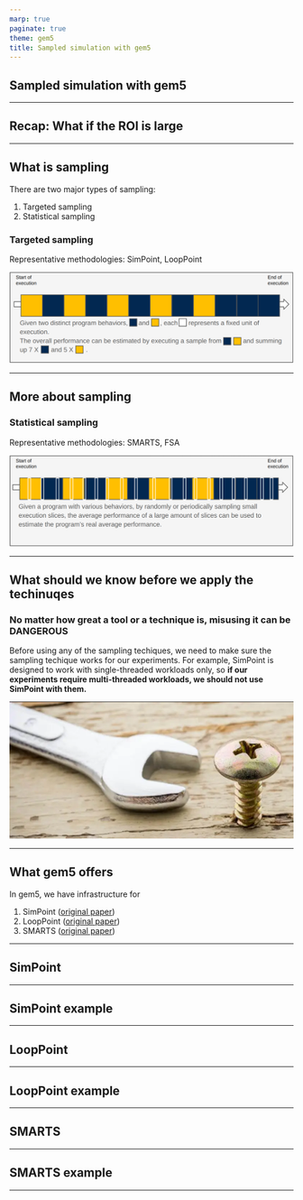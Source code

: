 ```yaml
---
marp: true
paginate: true
theme: gem5
title: Sampled simulation with gem5
---
```


<!-- _class: title -->

## Sampled simulation with gem5

---

## Recap: What if the ROI is large

---

## What is sampling

<!-- satistical sampling -->
<!-- targeted sampling -->
There are two major types of sampling:

1. Targeted sampling
2. Statistical sampling

### Targeted sampling

Representative methodologies: SimPoint, LoopPoint
<!-- class: center-image -->
![width:950](09-sampling/targeted_sampling.png)

---

## More about sampling

### Statistical sampling

Representative methodologies: SMARTS, FSA

![width:950](09-sampling/statical_sampling.png)

---

## What should we know before we apply the techinuqes

<!-- warn people that different types of samplings guarentee different things -->
### No matter how great a tool or a technique is, misusing it can be DANGEROUS

Before using any of the sampling techiques, we need to make sure the sampling techique works for our experiments.
For example, SimPoint is designed to work with single-threaded workloads only, so **if our experiments require multi-threaded workloads, we should not use SimPoint with them.**

![width:500](09-sampling/misuse_tool.png)

---

## What gem5 offers

In gem5, we have infrastructure for

1. SimPoint ([original paper](https://cseweb.ucsd.edu/~calder/papers/ASPLOS-02-SimPoint.pdf))
2. LoopPoint ([original paper](https://alenks.github.io/pdf/looppoint_hpca2022.pdf))
3. SMARTS ([original paper](https://web.eecs.umich.edu/~twenisch/papers/isca03.pdf))



---

## SimPoint

---

## SimPoint example

---

## LoopPoint

---

## LoopPoint example

---

## SMARTS

---

## SMARTS example

---




